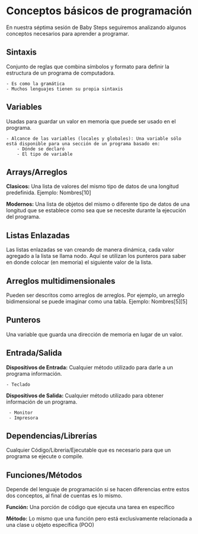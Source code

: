 Conceptos básicos de programación
==

En nuestra séptima sesión de Baby Steps seguiremos analizando algunos conceptos necesarios para aprender a programar.

Sintaxis
--

Conjunto de reglas que combina símbolos y formato para definir la estructura de un programa de computadora.

    - Es como la gramática
    - Muchos lenguajes tienen su propia sintaxis

Variables
--

Usadas para guardar un valor en memoria que puede ser usado en el programa.

    - Alcance de las variables (locales y globales): Una variable sólo está disponible para una sección de un programa basado en:
        - Dónde se declaró
        - El tipo de variable

Arrays/Arreglos
--

**Clasicos:** Una lista de valores del mismo tipo de datos de una longitud predefinida. Ejemplo: Nombres[10]

**Modernos:** Una lista de objetos del mismo o diferente tipo de datos de una longitud que se establece como sea que se necesite durante la ejecución del programa.

Listas Enlazadas
--

Las listas enlazadas se van creando de manera dinámica, cada valor agregado a la lista se llama nodo. Aquí se utilizan los punteros para saber en donde colocar (en memoria) el siguiente valor de la lista.


Arreglos multidimensionales
--

Pueden ser descritos como arreglos de arreglos. Por ejemplo, un arreglo bidimensional se puede imaginar como una tabla. Ejemplo: Nombres[5][5]


Punteros
--

Una variable que guarda una dirección de memoria en lugar de un valor.


Entrada/Salida
--

**Dispositivos de Entrada:** Cualquier método utilizado para darle a un programa información.

    - Teclado

**Dispositivos de Salida:** Cualquier método utilizado para obtener información de un programa.

     - Monitor
     - Impresora


Dependencias/Librerías
--

Cualquier Código/Libreria/Ejecutable que es necesario para que un programa se ejecute o compile.


Funciones/Métodos
--

Depende del lenguaje de programación si se hacen diferencias entre estos dos conceptos, al final de cuentas es lo mismo.

**Función:** Una porción de código que ejecuta una tarea en específico

**Método:** Lo mismo que una función pero está exclusivamente relacionada a una clase u objeto específica (POO)